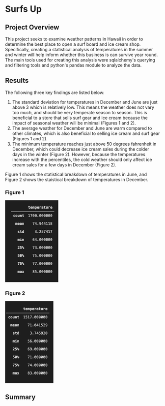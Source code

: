 # Surfs Up

## Project Overview

This project seeks to examine weather patterns in Hawaii in order to determine the best place to open a surf board and ice cream shop. Specifically, creating a statistical analysis of temperatures in the summer and winter will help inform whether this business is can survive year round. The main tools used for creating this analysis were sqlalchemy's querying and filtering tools and python's pandas module to analyze the data.

## Results

The following three key findings are listed below:

1. The standard deviation for temperatures in December and June are just above 3 which is relatively low. This means the weather does not vary too much, and should be very temperate season to season. This is beneficial to a store that sells surf gear and ice cream because the impact of seasonal weather will be minimal (Figures 1 and 2).
2. The average weather for December and June are warm compared to other climates, which is also beneficial to selling ice cream and surf gear (Figures 1 and 2).
3. The minimum temperature reaches just above 50 degrees fahrenheit in December, which could decrease ice cream sales during the colder days in the winter (Figure 2). However, because the temperatures increase with the percentiles, the cold weather should only affect ice cream sales for a few days in December (Figure 2).

Figure 1 shows the statistical breakdown of temperatures in June, and Figure 2 shows the staistical breakdown of temperatures in December. 

### Figure 1

![](Resources/June_stats.png)

### Figure 2
![](Resources/December_stats.png)

## Summary

